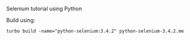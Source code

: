 Selenium tutorial using Python

Build using:

    turbo build -name="python-selenium:3.4.2" python-selenium-3.4.2.me